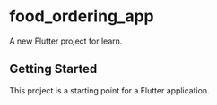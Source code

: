 # food_ordering_app

A new Flutter project for learn.

## Getting Started

This project is a starting point for a Flutter application.


